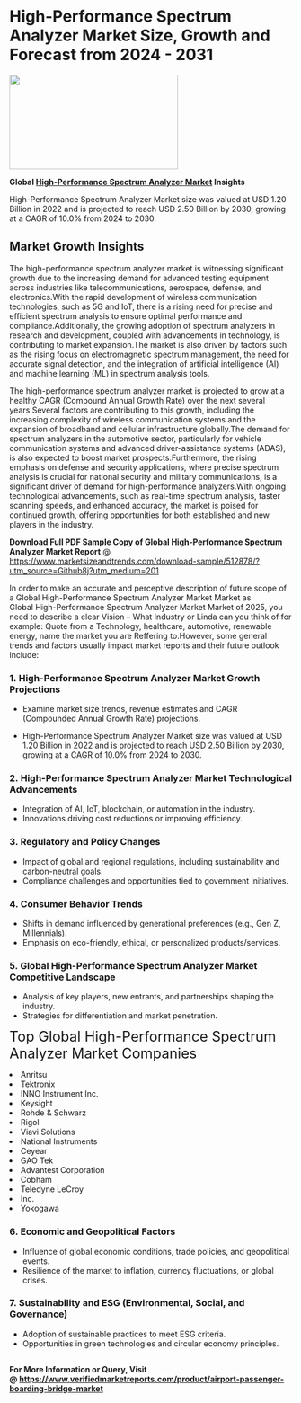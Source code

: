 <H1>High-Performance Spectrum Analyzer Market Size, Growth and Forecast from 2024 - 2031</H1><img class="aligncenter size-medium wp-image-584254" src="https://thirdeyenews.in/wp-content/uploads/2024/09/Global-Market-Research-300x168.jpeg" alt="" width="300" height="168" /><p><strong>Global&nbsp;<a href="https://www.marketsizeandtrends.com/download-sample/512878/?utm_source=Github8j?utm_medium=201">High-Performance Spectrum Analyzer Market</a> Insights</strong></p><p>High-Performance Spectrum Analyzer Market size was valued at USD 1.20 Billion in 2022 and is projected to reach USD 2.50 Billion by 2030, growing at a CAGR of 10.0% from 2024 to 2030.</p><p><h2>Market Growth Insights</h2> <p>The high-performance spectrum analyzer market is witnessing significant growth due to the increasing demand for advanced testing equipment across industries like telecommunications, aerospace, defense, and electronics.With the rapid development of wireless communication technologies, such as 5G and IoT, there is a rising need for precise and efficient spectrum analysis to ensure optimal performance and compliance.Additionally, the growing adoption of spectrum analyzers in research and development, coupled with advancements in technology, is contributing to market expansion.The market is also driven by factors such as the rising focus on electromagnetic spectrum management, the need for accurate signal detection, and the integration of artificial intelligence (AI) and machine learning (ML) in spectrum analysis tools.</p> <p>The high-performance spectrum analyzer market is projected to grow at a healthy CAGR (Compound Annual Growth Rate) over the next several years.Several factors are contributing to this growth, including the increasing complexity of wireless communication systems and the expansion of broadband and cellular infrastructure globally.The demand for spectrum analyzers in the automotive sector, particularly for vehicle communication systems and advanced driver-assistance systems (ADAS), is also expected to boost market prospects.Furthermore, the rising emphasis on defense and security applications, where precise spectrum analysis is crucial for national security and military communications, is a significant driver of demand for high-performance analyzers.With ongoing technological advancements, such as real-time spectrum analysis, faster scanning speeds, and enhanced accuracy, the market is poised for continued growth, offering opportunities for both established and new players in the industry.</p> <p><span class=""><strong>Download Full PDF Sample Copy of Global High-Performance Spectrum Analyzer Market Report</strong> @ <a href="https://www.marketsizeandtrends.com/download-sample/512878/?utm_source=Github8j?utm_medium=201" target="_blank">https://www.marketsizeandtrends.com/download-sample/512878/?utm_source=Github8j?utm_medium=201</a></span></p><p>In order to make an accurate and perceptive description of future scope of a Global&nbsp;High-Performance Spectrum Analyzer Market Market as Global&nbsp;High-Performance Spectrum Analyzer Market Market of 2025, you need to describe a clear Vision &ndash; What Industry or Linda can you think of for example: Quote from a Technology, healthcare, automotive, renewable energy, name the market you are Reffering to.However, some general trends and factors usually impact market reports and their future outlook include:</p><h3>1.&nbsp;<strong>High-Performance Spectrum Analyzer Market Growth Projections</strong></h3><ul><li>Examine market size trends, revenue estimates and CAGR (Compounded Annual Growth Rate) projections.</li><li><p>High-Performance Spectrum Analyzer Market size was valued at USD 1.20 Billion in 2022 and is projected to reach USD 2.50 Billion by 2030, growing at a CAGR of 10.0% from 2024 to 2030.</p></li></ul><h3>2.&nbsp;<strong>High-Performance Spectrum Analyzer Market Technological Advancements</strong></h3><ul><li>Integration of AI, IoT, blockchain, or automation in the industry.</li><li>Innovations driving cost reductions or improving efficiency.</li></ul><h3>3.&nbsp;<strong>Regulatory and Policy Changes</strong></h3><ul><li>Impact of global and regional regulations, including sustainability and carbon-neutral goals.</li><li>Compliance challenges and opportunities tied to government initiatives.</li></ul><h3>4.&nbsp;<strong>Consumer Behavior Trends</strong></h3><ul><li>Shifts in demand influenced by generational preferences (e.g., Gen Z, Millennials).</li><li>Emphasis on eco-friendly, ethical, or personalized products/services.</li></ul><h3>5.&nbsp;<strong>Global High-Performance Spectrum Analyzer Market Competitive Landscape</strong></h3><ul><li>Analysis of key players, new entrants, and partnerships shaping the industry.</li><li>Strategies for differentiation and market penetration.</li></ul><p data-pm-slice="1 1 []"><span style="color: inherit; font-family: inherit; font-size: 25px;">Top Global High-Performance Spectrum Analyzer Market Companies</span></p><div class="" data-test-id=""><p><li>Anritsu</li><li> Tektronix</li><li> INNO Instrument Inc.</li><li> Keysight</li><li> Rohde & Schwarz</li><li> Rigol</li><li> Viavi Solutions</li><li> National Instruments</li><li> Ceyear</li><li> GAO Tek</li><li> Advantest Corporation</li><li> Cobham</li><li> Teledyne LeCroy</li><li> Inc.</li><li> Yokogawa</li></p></div><h3>6.&nbsp;<strong>Economic and Geopolitical Factors</strong></h3><ul><li>Influence of global economic conditions, trade policies, and geopolitical events.</li><li>Resilience of the market to inflation, currency fluctuations, or global crises.</li></ul><h3>7.&nbsp;<strong>Sustainability and ESG (Environmental, Social, and Governance)</strong></h3><ul><li>Adoption of sustainable practices to meet ESG criteria.</li><li>Opportunities in green technologies and circular economy principles.</li></ul><h2><strong style="font-size: 14px;">For More Information or Query, Visit @&nbsp;</strong><a style="background-color: #ffffff; font-size: 14px;" href="https://www.marketsizeandtrends.com/report/high-performance-spectrum-analyzer-market/" target="_blank">https://www.verifiedmarketreports.com/product/airport-passenger-boarding-bridge-market</a></h2>